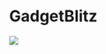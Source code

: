 # GadgetBlitz
![]([https://github.com/Your_Repository_Name/Your_GIF_Name.gif](https://github.com/JusticeBeaverr/GadgetBlitz/blob/master/Smartphones%20-%20Google%20Chrome%202023-06-01%2008-48-22.gif))
